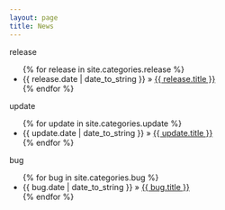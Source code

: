 ```yaml
---
layout: page
title: News
---
```


<span class="cat release">release</span>
<ul>
	{% for release in site.categories.release %}
		<li>
			{{ release.date | date_to_string }} &raquo; <a href="{{ release.url }}">{{ release.title }}</a>
		</li>
	{% endfor %}
</ul>

<span class="cat update">update</span>
<ul>
	{% for update in site.categories.update %}
		<li>
			{{ update.date | date_to_string }} &raquo; <a href="{{ update.url }}">{{ update.title }}</a>
		</li>
	{% endfor %}
</ul>

<span class="cat bug">bug</span>
<ul>
	{% for bug in site.categories.bug %}
		<li>
			{{ bug.date | date_to_string }} &raquo; <a href="{{ bug.url }}">{{ bug.title }}</a>
		</li>
	{% endfor %}
</ul>
